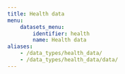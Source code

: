 ```yaml
---
title: Health data
menu:
    datasets_menu:
        identifier: health
        name: Health data
aliases:
    - /data_types/health_data/
    - /data_types/health_data/data/
---
```


